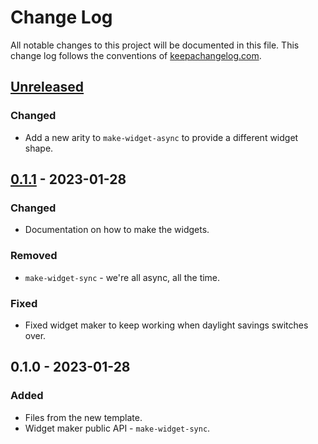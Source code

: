 # Change Log
All notable changes to this project will be documented in this file. This change log follows the conventions of [keepachangelog.com](http://keepachangelog.com/).

## [Unreleased]
### Changed
- Add a new arity to `make-widget-async` to provide a different widget shape.

## [0.1.1] - 2023-01-28
### Changed
- Documentation on how to make the widgets.

### Removed
- `make-widget-sync` - we're all async, all the time.

### Fixed
- Fixed widget maker to keep working when daylight savings switches over.

## 0.1.0 - 2023-01-28
### Added
- Files from the new template.
- Widget maker public API - `make-widget-sync`.

[Unreleased]: https://github.com/wkok/openai-clojure/compare/0.1.1...HEAD
[0.1.1]: https://github.com/wkok/openai-clojure/compare/0.1.0...0.1.1
